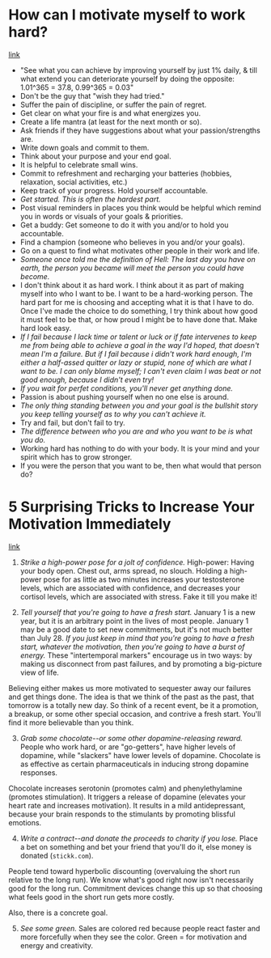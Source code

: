 # How can I motivate myself to work hard?
[link](http://www.quora.com/Motivation/How-can-I-motivate-myself-to-work-hard)

- "See what you can achieve by improving yourself by just 1% daily, & till what extend you can deteriorate yourself by doing the opposite: 1.01^365 = 37.8, 0.99^365 = 0.03"
- Don't be the guy that "wish they had tried."
- Suffer the pain of discipline, or suffer the pain of regret.
- Get clear on what your fire is and what energizes you.
- Create a life mantra (at least for the next month or so).
- Ask friends if they have suggestions about what your passion/strengths are.
- Write down goals and commit to them.
- Think about your purpose and your end goal.
- It is helpful to celebrate small wins.
- Commit to refreshment and recharging your batteries (hobbies, relaxation, social activities, etc.)
- Keep track of your progress. Hold yourself accountable.
- *Get started. This is often the hardest part.*
- Post visual reminders in places you think would be helpful which remind you in words or visuals of your goals & priorities.
- Get a buddy: Get someone to do it with you and/or to hold you accountable.
- Find a champion (someone who believes in you and/or your goals).
- Go on a quest to find what motivates other people in their work and life.
- *Someone once told me the definition of Hell: The last day you have on earth, the person you became will meet the person you could have become.*
- I don't think about it as hard work. I think about it as part of making myself into who I want to be. I want to be a hard-working person. The hard part for me is choosing and accepting what it is that I have to do. Once I've made the choice to do something, I try think about how good it must feel to be that, or how proud I might be to have done that. Make hard look easy.
- *If I fail because I lack time or talent or luck or if fate intervenes to keep me from being able to achieve a goal in the way I'd hoped, that doesn't mean I'm a failure. But if I fail because i didn't work hard enough, I'm either a half-assed quitter or lazy or stupid, none of which are what I want to be. I can only blame myself; I can't even claim I was beat or not good enough, because I didn't even try!*
- *If you wait for perfet conditions, you'll never get anything done.*
- Passion is about pushing yourself when no one else is around.
- *The only thing standing between you and your goal is the bullshit story you keep telling yourself as to why you can't achieve it.*
- Try and fail, but don't fail to try.
- *The difference between who you are and who you want to be is what you do.*
- Working hard has nothing to do with your body. It is your mind and your spirit which has to grow stronger.
- If you were the person that you want to be, then what would that person do?

# 5 Surprising Tricks to Increase Your Motivation Immediately
[link](http://open.bufferapp.com/increase-your-motivation-tips/)

1. *Strike a high-power pose for a jolt of confidence.* High-power: Having your body open. Chest out, arms spread, no slouch. Holding a high-power pose for as little as two minutes increases your testosterone levels, which are associated with confidence, and decreases your cortisol levels, which are associated with stress. Fake it till you make it!

2. *Tell yourself that you're going to have a fresh start.* January 1 is a new year, but it is an arbitrary point in the lives of most people. January 1 may be a good date to set new commitments, but it's not much better than July 28. *If you just keep in mind that you're going to have a fresh start, whatever the motivation, then you're going to have a burst of energy.* These "intertemporal markers" encourage us in two ways: by making us disconnect from past failures, and by promoting a big-picture view of life.

Believing either makes us more motivated to sequester away our failures and get things done. The idea is that we think of the past as the past, that tomorrow is a totally new day. So think of a recent event, be it a promotion, a breakup, or some other special occasion, and contrive a fresh start. You'll find it more believable than you think.

3. *Grab some chocolate--or some other dopamine-releasing reward.* People who work hard, or are "go-getters", have higher levels of dopamine, while "slackers" have lower levels of dopamine. Chocolate is as effective as certain pharmaceuticals in inducing strong dopamine responses.

Chocolate increases serotonin (promotes calm) and phenylethylamine (promotes stimulation). It triggers a release of dopamine (elevates your heart rate and increases motivation). It results in a mild antidepressant, because your brain responds to the stimulants by promoting blissful emotions.

4. *Write a contract--and donate the proceeds to charity if you lose.* Place a bet on something and bet your friend that you'll do it, else money is donated (`stickk.com`).

People tend toward hyperbolic discounting (overvaluing the short run relative to the long run). We know what's good right now isn't necessarily good for the long run. Commitment devices change this up so that choosing what feels good in the short run gets more costly.

Also, there is a concrete goal.

5. *See some green.* Sales are colored red because people react faster and more forcefully when they see the color. Green = for motivation and energy and creativity.

